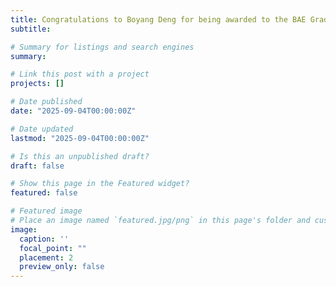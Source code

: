 ```yaml
---
title: Congratulations to Boyang Deng for being awarded to the BAE Graduate Scholarship (Galen and Ann Brown Scholarship, $2,000) 👋👋. Keep up the good work!
subtitle: 

# Summary for listings and search engines
summary:

# Link this post with a project
projects: []

# Date published
date: "2025-09-04T00:00:00Z"

# Date updated
lastmod: "2025-09-04T00:00:00Z"

# Is this an unpublished draft?
draft: false

# Show this page in the Featured widget?
featured: false

# Featured image
# Place an image named `featured.jpg/png` in this page's folder and customize its options here.
image:
  caption: ''
  focal_point: ""
  placement: 2
  preview_only: false
---
```


